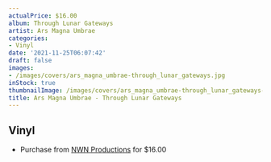 ```yaml
---
actualPrice: $16.00
album: Through Lunar Gateways
artist: Ars Magna Umbrae
categories:
- Vinyl
date: '2021-11-25T06:07:42'
draft: false
images:
- /images/covers/ars_magna_umbrae-through_lunar_gateways.jpg
inStock: true
thumbnailImage: /images/covers/ars_magna_umbrae-through_lunar_gateways-thumb.jpg
title: Ars Magna Umbrae - Through Lunar Gateways
---
```


## Vinyl
* Purchase from [NWN Productions](http://shop.nwnprod.com/index.php?route=product/product&path=75&product_id=17283&sort=pd.name&order=ASC) for $16.00
